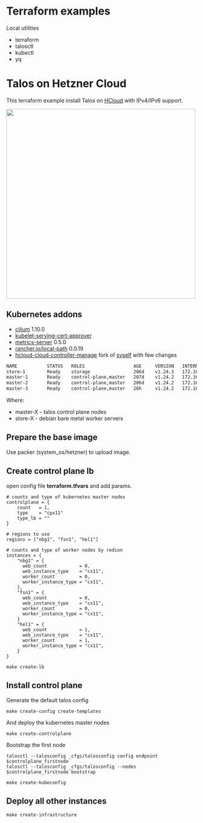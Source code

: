 # Terraform examples

Local utilities

* terraform
* talosctl
* kubectl
* yq

# Talos on Hetzner Cloud

This terraform example install Talos on [HCloud](https://www.hetzner.com/cloud) with IPv4/IPv6 support.

<img src="/img/hetzner.png" width="500px">

## Kubernetes addons

* [cilium](https://github.com/cilium/cilium) 1.10.0
* [kubelet-serving-cert-approver](https://github.com/alex1989hu/kubelet-serving-cert-approver)
* [metrics-server](https://github.com/kubernetes-sigs/metrics-server) 0.5.0
* [rancher.io/local-path](https://github.com/rancher/local-path-provisioner) 0.0.19
* [hcloud-cloud-controller-manage](https://github.com/sergelogvinov/hetzner-cloud-controller-manager) fork of [syself](https://github.com/syself/hetzner-cloud-controller-manager) with few changes

```sh
NAME           STATUS   ROLES                  AGE     VERSION   INTERNAL-IP   EXTERNAL-IP       OS-IMAGE                         KERNEL-VERSION    CONTAINER-RUNTIME     ZONE         REGION
store-1        Ready    storage                206d    v1.24.3   172.16.2.51   65.21.XX.XX       Debian GNU/Linux 11 (bullseye)   5.10.0-15-amd64   containerd://1.4.13   hel1-dc1     hel1
master-1       Ready    control-plane,master   207d    v1.24.2   172.16.0.11   65.108.XX.XX      Talos (v1.1.1)                   5.15.54-talos     containerd://1.6.6    hel1-dc2     hel1
master-2       Ready    control-plane,master   206d    v1.24.2   172.16.0.12   159.69.XX.XX      Talos (v1.1.1)                   5.15.54-talos     containerd://1.6.6    fsn1-dc14    fsn1
master-3       Ready    control-plane,master   26h     v1.24.2   172.16.0.13   65.108.XX.XX      Talos (v1.1.1)                   5.15.54-talos     containerd://1.6.6    hel1-dc2     hel1
```

Where:
* master-X - talos control plane nodes
* store-X - debian bare metal worker servers

## Prepare the base image

Use packer (system_os/hetzner) to upload image.

## Create control plane lb

open config file **terraform.tfvars** and add params.

```hcl
# counts and type of kubernetes master nodes
controlplane = {
    count   = 1,
    type    = "cpx11"
    type_lb = ""
}

# regions to use
regions = ["nbg1", "fsn1", "hel1"]

# counts and type of worker nodes by redion
instances = {
    "nbg1" = {
      web_count            = 0,
      web_instance_type    = "cx11",
      worker_count         = 0,
      worker_instance_type = "cx11",
    },
    "fsn1" = {
      web_count            = 0,
      web_instance_type    = "cx11",
      worker_count         = 0,
      worker_instance_type = "cx11",
    }
    "hel1" = {
      web_count            = 1,
      web_instance_type    = "cx11",
      worker_count         = 1,
      worker_instance_type = "cx11",
    }
}
```

```shell
make create-lb
```

## Install control plane

Generate the default talos config

```shell
make create-config create-templates
```

And deploy the kubernetes master nodes

```shell
make create-controlplane
```

Bootstrap the first node

```shell
talosctl --talosconfig _cfgs/talosconfig config endpoint $controlplane_firstnode
talosctl --talosconfig _cfgs/talosconfig --nodes $controlplane_firstnode bootstrap
```

```shell
make create-kubeconfig
```

## Deploy all other instances

```shell
make create-infrastructure
```
